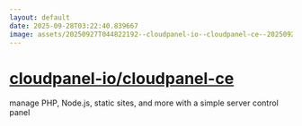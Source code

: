 ```yaml
---
layout: default
date: 2025-09-28T03:22:40.839667
image: assets/20250927T044822192--cloudpanel-io--cloudpanel-ce--20250927T045807649--cropped.png
---
```


# [cloudpanel-io/cloudpanel-ce](https://github.com/cloudpanel-io/cloudpanel-ce)

manage PHP, Node.js, static sites, and more with a simple server control panel
